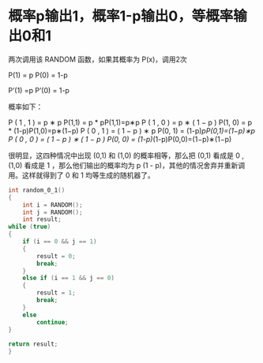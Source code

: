 # 概率p输出1，概率1-p输出0，等概率输出0和1

两次调用该 RANDOM 函数，如果其概率为 P(x)，调用2次

P(1) = p
P(0) = 1-p

P’(1) =p
P’(0) = 1-p

概率如下：

P ( 1 , 1 ) = p ∗ p P(1,1) = p * pP(1,1)=p∗p
P ( 1 , 0 ) = p ∗ ( 1 − p ) P(1, 0) = p * (1-p)P(1,0)=p∗(1−p)
P ( 0 , 1 ) = ( 1 − p ) ∗ p P(0, 1) = (1-p)*pP(0,1)=(1−p)∗p
P ( 0 , 0 ) = ( 1 − p ) ∗ ( 1 − p ) P(0, 0) = (1-p)*(1-p)P(0,0)=(1−p)∗(1−p)

很明显，这四种情况中出现 (0,1) 和 (1,0) 的概率相等，那么把 (0,1) 看成是 0 , (1,0) 看成是 1 ，那么他们输出的概率均为 p (1 - p)，其他的情况舍弃并重新调用。这样就得到了 0 和 1 均等生成的随机器了。

```c++
int random_0_1()
{
	int i = RANDOM();
	int j = RANDOM();
	int result;
while (true)
{
	if (i == 0 && j == 1)
	{
		result = 0;
		break;
	}
	else if (i == 1 && j == 0)
	{
		result = 1;
		break;
	}
	else
		continue;
}
 
return result;
}
```
